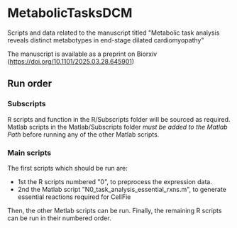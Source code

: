 # MetabolicTasksDCM
Scripts and data related to the manuscript titled "Metabolic task analysis reveals distinct metabotypes in end-stage dilated cardiomyopathy"

The manuscript is available as a preprint on Biorxiv (https://doi.org/10.1101/2025.03.28.645901)

## Run order
### Subscripts
R scripts and function in the R/Subscripts folder will be sourced as required.
Matlab scripts in the Matlab/Subscripts folder *must be added to the Matlab Path* before running any of the other Matlab scripts.
### Main scripts
The first scripts which should be run are:
- 1st the R scripts numbered "0", to preprocess the expression data.
- 2nd the Matlab script "N0_task_analysis_essential_rxns.m", to generate essential reactions required for CellFie

Then, the other Metlab scripts can be run.
Finally, the remaining R scripts can be run in their numbered order.